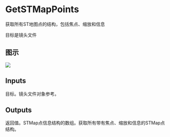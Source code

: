 # GetSTMapPoints

获取所有ST地图点的结构，包括焦点、缩放和信息

目标是镜头文件

## 图示

![]($-20221218-19405473.png)

## Inputs

目标。镜头文件对象参考。  

## Outputs

返回值。STMap点信息结构的数组。获取所有带有焦点、缩放和信息的STMap点结构。
